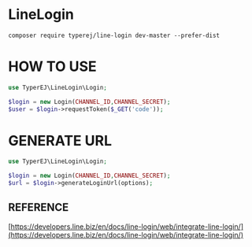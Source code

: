 # LineLogin
```composer
composer require typerej/line-login dev-master --prefer-dist
```
# HOW TO USE

```php
use TyperEJ\LineLogin\Login;

$login = new Login(CHANNEL_ID,CHANNEL_SECRET);
$user = $login->requestToken($_GET('code'));
```

# GENERATE URL
```php
use TyperEJ\LineLogin\Login;

$login = new Login(CHANNEL_ID,CHANNEL_SECRET);
$url = $login->generateLoginUrl(options);
```
## REFERENCE
[https://developers.line.biz/en/docs/line-login/web/integrate-line-login/](https://developers.line.biz/en/docs/line-login/web/integrate-line-login/)
